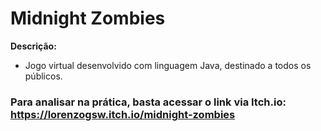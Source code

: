 # Midnight Zombies

**Descrição:**
- Jogo virtual desenvolvido com linguagem Java, destinado a todos os públicos.

### Para analisar na prática, basta acessar o link via Itch.io: https://lorenzogsw.itch.io/midnight-zombies
